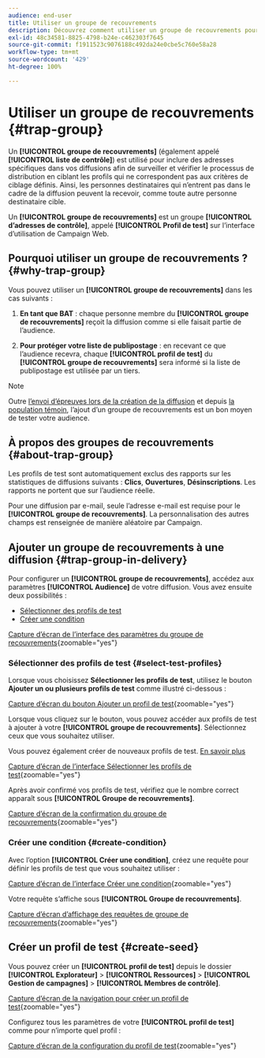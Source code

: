 ```yaml
---
audience: end-user
title: Utiliser un groupe de recouvrements
description: Découvrez comment utiliser un groupe de recouvrements pour votre diffusion dans l’interface d’utilisation de Campaign Web.
exl-id: 48c34581-8825-4798-b24e-c462303f7645
source-git-commit: f1911523c9076188c492da24e0cbe5c760e58a28
workflow-type: tm+mt
source-wordcount: '429'
ht-degree: 100%

---
```


# Utiliser un groupe de recouvrements {#trap-group}

Un **[!UICONTROL groupe de recouvrements]** (également appelé **[!UICONTROL liste de contrôle]**) est utilisé pour inclure des adresses spécifiques dans vos diffusions afin de surveiller et vérifier le processus de distribution en ciblant les profils qui ne correspondent pas aux critères de ciblage définis. Ainsi, les personnes destinataires qui n’entrent pas dans le cadre de la diffusion peuvent la recevoir, comme toute autre personne destinataire cible.

Un **[!UICONTROL groupe de recouvrements]** est un groupe **[!UICONTROL d’adresses de contrôle]**, appelé **[!UICONTROL Profil de test]** sur l’interface d’utilisation de Campaign Web.

## Pourquoi utiliser un groupe de recouvrements ? {#why-trap-group}

Vous pouvez utiliser un **[!UICONTROL groupe de recouvrements]** dans les cas suivants :

1. **En tant que BAT** : chaque personne membre du **[!UICONTROL groupe de recouvrements]** reçoit la diffusion comme si elle faisait partie de l’audience.

1. **Pour protéger votre liste de publipostage** : en recevant ce que l’audience recevra, chaque **[!UICONTROL profil de test]** du **[!UICONTROL groupe de recouvrements]** sera informé si la liste de publipostage est utilisée par un tiers.

>[!NOTE]
>
>Outre [l’envoi d’épreuves lors de la création de la diffusion](../email/create-email.md#preview-test) et depuis [la population témoin](control-group.md), l’ajout d’un groupe de recouvrements est un bon moyen de tester votre audience.

## À propos des groupes de recouvrements {#about-trap-group}

Les profils de test sont automatiquement exclus des rapports sur les statistiques de diffusions suivants : **Clics**, **Ouvertures**, **Désinscriptions**. Les rapports ne portent que sur l’audience réelle.

Pour une diffusion par e-mail, seule l’adresse e-mail est requise pour le **[!UICONTROL groupe de recouvrements]**. La personnalisation des autres champs est renseignée de manière aléatoire par Campaign.

## Ajouter un groupe de recouvrements à une diffusion {#trap-group-in-delivery}

Pour configurer un **[!UICONTROL groupe de recouvrements]**, accédez aux paramètres **[!UICONTROL Audience]** de votre diffusion. Vous avez ensuite deux possibilités :

* [Sélectionner des profils de test](#select-test-profiles)
* [Créer une condition](#create-condition)

[Capture d’écran de l’interface des paramètres du groupe de recouvrements](assets/trap-group.png){zoomable="yes"}

### Sélectionner des profils de test {#select-test-profiles}

Lorsque vous choisissez **Sélectionner les profils de test**, utilisez le bouton **Ajouter un ou plusieurs profils de test** comme illustré ci-dessous :

[Capture d’écran du bouton Ajouter un profil de test](assets/trap-no-test-profile.png){zoomable="yes"}

Lorsque vous cliquez sur le bouton, vous pouvez accéder aux profils de test à ajouter à votre **[!UICONTROL groupe de recouvrements]**. Sélectionnez ceux que vous souhaitez utiliser.

Vous pouvez également créer de nouveaux profils de test. [En savoir plus](#create-seed)

[Capture d’écran de l’interface Sélectionner les profils de test](assets/trap-select-test-profiles.png){zoomable="yes"}

Après avoir confirmé vos profils de test, vérifiez que le nombre correct apparaît sous **[!UICONTROL Groupe de recouvrements]**.

[Capture d’écran de la confirmation du groupe de recouvrements](assets/trap-check.png){zoomable="yes"}

### Créer une condition {#create-condition}

Avec l’option **[!UICONTROL Créer une condition]**, créez une requête pour définir les profils de test que vous souhaitez utiliser :

[Capture d’écran de l’interface Créer une condition](assets/trap-create-condition.png){zoomable="yes"}

Votre requête s’affiche sous **[!UICONTROL Groupe de recouvrements]**.

[Capture d’écran d’affichage des requêtes de groupe de recouvrements](assets/trap-custom.png){zoomable="yes"}

## Créer un profil de test {#create-seed}

Vous pouvez créer un **[!UICONTROL profil de test]** depuis le dossier **[!UICONTROL Explorateur]** > **[!UICONTROL Ressources]** > **[!UICONTROL Gestion de campagnes]** > **[!UICONTROL Membres de contrôle]**.

[Capture d’écran de la navigation pour créer un profil de test](assets/trap-create.png){zoomable="yes"}

Configurez tous les paramètres de votre **[!UICONTROL profil de test]** comme pour n’importe quel profil :

[Capture d’écran de la configuration du profil de test](assets/trap-create-contact.png){zoomable="yes"}
